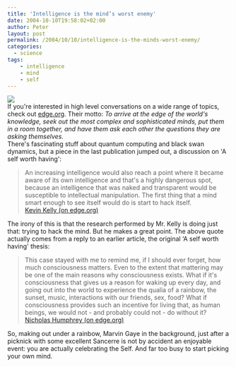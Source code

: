 ```yaml
---
title: 'Intelligence is the mind’s worst enemy'
date: 2004-10-10T19:58:02+02:00
author: Peter
layout: post
permalink: /2004/10/10/intelligence-is-the-minds-worst-enemy/
categories:
  - science
tags:
    - intelligence
    - mind
    - self
---
```

![](http://www.forret.com/blog/brainmap.jpg)  
If you're interested in high level conversations on a wide range of topics, check out [edge.org](https://www.edge.org/). Their motto: _To arrive at the edge of the world's knowledge, seek out the most complex and sophisticated minds, put them in a room together, and have them ask each other the questions they are asking themselves._  
There's fascinating stuff about quantum computing and black swan dynamics, but a piece in the last publication jumped out, a discussion on 'A self worth having':

> An increasing intelligence would also reach a point where it became aware of its own intelligence and that's a highly dangerous spot, because an intelligence that was naked and transparent would be susceptible to intellectual manipulation. The first thing that a mind smart enough to see itself would do is start to hack itself.  
> [Kevin Kelly (on edge.org)](http://www.edge.org/documents/archive/edge145.html) 

The irony of this is that the research performed by Mr. Kelly is doing just that: trying to hack the mind. But he makes a great point. The above quote actually comes from a reply to an earlier article, the original &#8216;A self worth having' thesis:

> This case stayed with me to remind me, if I should ever forget, how much consciousness matters. Even to the extent that mattering may be one of the main reasons why consciousness exists. What if it's consciousness that gives us a reason for waking up every day, and going out into the world to experience the qualia of a rainbow, the sunset, music, interactions with our friends, sex, food? What if consciousness provides such an incentive for living that, as human beings, we would not - and probably could not - do without it?  
> [Nicholas Humphrey (on edge.org)](http://www.edge.org/3rd_culture/humphrey04/humphrey04_index.html) 

So, making out under a rainbow, Marvin Gaye in the background, just after a picknick with some excellent Sancerre is not by accident an enjoyable event: you are actually celebrating the Self. And far too busy to start picking your own mind.
